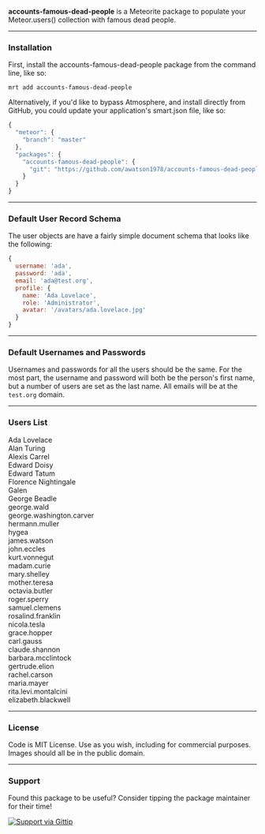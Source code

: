 **accounts-famous-dead-people** is a Meteorite package to populate your Meteor.users() collection with famous dead people.  


------------------------
### Installation

First, install the accounts-famous-dead-people package from the command line, like so:

````
mrt add accounts-famous-dead-people
````

Alternatively, if you'd like to bypass Atmosphere, and install directly from GitHub, you could update your application's smart.json file, like so:

````js
{
  "meteor": {
    "branch": "master"
  },
  "packages": {
    "accounts-famous-dead-people": {
      "git": "https://github.com/awatson1978/accounts-famous-dead-people.git"
    }
  }
}

````


------------------------
### Default User Record Schema  

The user objects are have a fairly simple document schema that looks like the following:
````js
{
  username: 'ada',
  password: 'ada',
  email: 'ada@test.org',
  profile: {
    name: 'Ada Lovelace',
    role: 'Administrator',
    avatar: '/avatars/ada.lovelace.jpg'
  }
}
````

------------------------
### Default Usernames and Passwords  

Usernames and passwords for all the users should be the same.  For the most part, the username and password will both be the person's first name, but a number of users are set as the last name.  All emails will be at the ``test.org`` domain.



------------------------
### Users List

Ada Lovelace  
Alan Turing  
Alexis Carrel  
Edward Doisy  
Edward Tatum  
Florence Nightingale  
Galen  
George Beadle  
george.wald  
george.washington.carver  
hermann.muller  
hygea  
james.watson  
john.eccles  
kurt.vonnegut  
madam.curie  
mary.shelley  
mother.teresa  
octavia.butler  
roger.sperry  
samuel.clemens  
rosalind.franklin  
nicola.tesla  
grace.hopper  
carl.gauss  
claude.shannon  
barbara.mcclintock  
gertrude.elion  
rachel.carson  
maria.mayer  
rita.levi.montalcini  
elizabeth.blackwell  

------------------------
### License

Code is MIT License. Use as you wish, including for commercial purposes.  
Images should all be in the public domain.

------------------------
### Support
Found this package to be useful?  Consider tipping the package maintainer for their time!  

[![Support via Gittip](https://raw.github.com/gittip/www.gittip.com/master/www/assets/gittip.png)](https://www.gittip.com/awatson1978/)  

